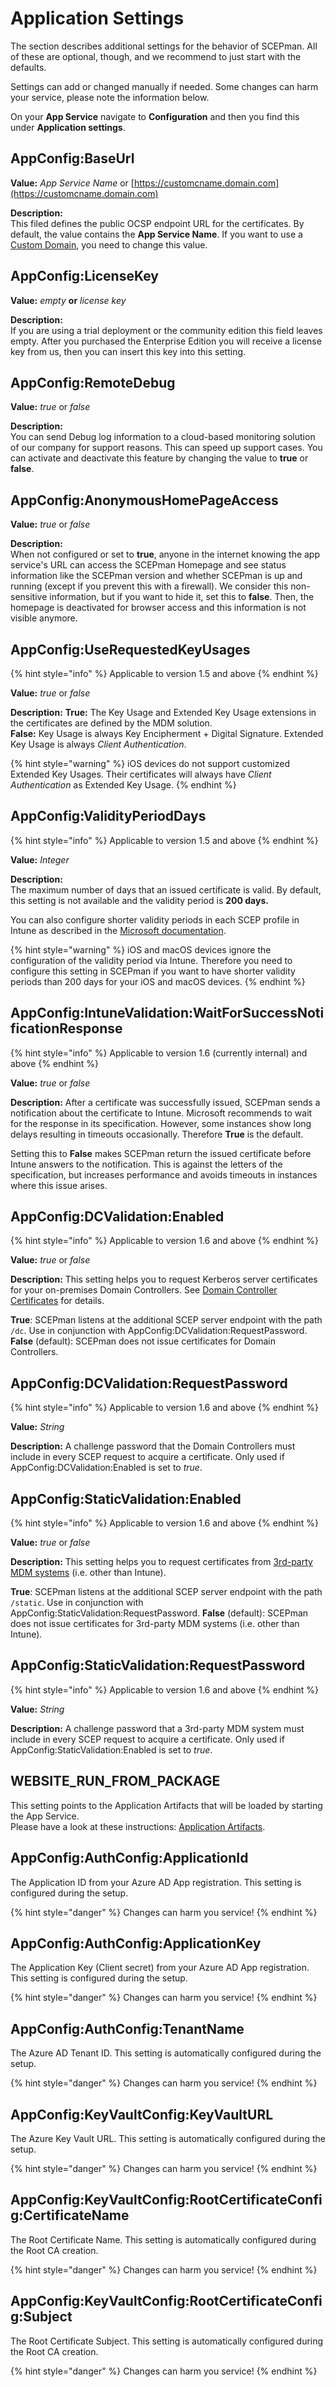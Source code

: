 # Application Settings

The section describes additional settings for the behavior of SCEPman. All of these are optional, though, and we recommend to just start with the defaults.

Settings can add or changed manually if needed. Some changes can harm your service, please note the information below.

On your **App Service** navigate to **Configuration** and then you find this under **Application settings**.

## AppConfig:BaseUrl

**Value:** _App Service Name_ or [https://customcname.domain.com](https://customcname.domain.com)

**Description:**  
This filed defines the public OCSP endpoint URL for the certificates. By default, the value contains the **App Service Name**. If you want to use a [Custom Domain](../custom-domain.md), you need to change this value.

## AppConfig:LicenseKey

**Value:** _empty_ **or** _license key_

**Description:**  
If you are using a trial deployment or the community edition this field leaves empty. After you purchased the Enterprise Edition you will receive a license key from us, then you can insert this key into this setting.

## AppConfig:RemoteDebug

**Value:** _true_ or _false_

**Description:**  
You can send Debug log information to a cloud-based monitoring solution of our company for support reasons. This can speed up support cases. You can activate and deactivate this feature by changing the value to **true** or **false**.

## AppConfig:AnonymousHomePageAccess

**Value:** _true_ or _false_

**Description:**  
When not configured or set to **true**, anyone in the internet knowing the app service's URL can access the SCEPman Homepage and see status information like the SCEPman version and whether SCEPman is up and running \(except if you prevent this with a firewall\). We consider this non-sensitive information, but if you want to hide it, set this to **false**. Then, the homepage is deactivated for browser access and this information is not visible anymore.

## AppConfig:UseRequestedKeyUsages

{% hint style="info" %}
Applicable to version 1.5 and above
{% endhint %}

**Value:** _true_ or _false_

**Description:** **True:** The Key Usage and Extended Key Usage extensions in the certificates are defined by the MDM solution.  
**False:** Key Usage is always Key Encipherment + Digital Signature. Extended Key Usage is always _Client Authentication_.

{% hint style="warning" %}
iOS devices do not support customized Extended Key Usages. Their certificates will always have _Client Authentication_ as Extended Key Usage.
{% endhint %}

## AppConfig:ValidityPeriodDays

{% hint style="info" %}
Applicable to version 1.5 and above
{% endhint %}

**Value:** _Integer_

**Description:**  
The maximum number of days that an issued certificate is valid. By default, this setting is not available and the validity period is **200 days.**

You can also configure shorter validity periods in each SCEP profile in Intune as described in the [Microsoft documentation](https://docs.microsoft.com/en-us/mem/intune/protect/certificates-scep-configure#modify-the-validity-period-of-the-certificate-template).

{% hint style="warning" %}
iOS and macOS devices ignore the configuration of the validity period via Intune. Therefore you need to configure this setting in SCEPman if you want to have shorter validity periods than 200 days for your iOS and macOS devices.
{% endhint %}

## AppConfig:IntuneValidation:WaitForSuccessNotificationResponse

{% hint style="info" %}
Applicable to version 1.6 \(currently internal\) and above
{% endhint %}

**Value:** _true_ or _false_

**Description:** After a certificate was successfully issued, SCEPman sends a notification about the certificate to Intune. Microsoft recommends to wait for the response in its specification. However, some instances show long delays resulting in timeouts occasionally. Therefore **True** is the default.

Setting this to **False** makes SCEPman return the issued certificate before Intune answers to the notification. This is against the letters of the specification, but increases performance and avoids timeouts in instances where this issue arises.

## AppConfig:DCValidation:Enabled

{% hint style="info" %}
Applicable to version 1.6 and above
{% endhint %}

**Value:** _true_ or _false_

**Description:** This setting helps you to request Kerberos server certificates for your on-premises Domain Controllers. See [Domain Controller Certificates](../../certificate-deployment/other-1/domain-controller-certificates.md) for details.

**True**: SCEPman listens at the additional SCEP server endpoint with the path `/dc`. Use in conjunction with AppConfig:DCValidation:RequestPassword. **False** \(default\): SCEPman does not issue certificates for Domain Controllers.

## AppConfig:DCValidation:RequestPassword

{% hint style="info" %}
Applicable to version 1.6 and above
{% endhint %}

**Value:** _String_

**Description:** A challenge password that the Domain Controllers must include in every SCEP request to acquire a certificate. Only used if AppConfig:DCValidation:Enabled is set to _true_.

## AppConfig:StaticValidation:Enabled

{% hint style="info" %}
Applicable to version 1.6 and above
{% endhint %}

**Value:** _true_ or _false_

**Description:** This setting helps you to request certificates from [3rd-party MDM systems](../../certificate-deployment/other-1/static-certificates.md) \(i.e. other than Intune\).

**True**: SCEPman listens at the additional SCEP server endpoint with the path `/static`. Use in conjunction with AppConfig:StaticValidation:RequestPassword. **False** \(default\): SCEPman does not issue certificates for 3rd-party MDM systems \(i.e. other than Intune\).

## AppConfig:StaticValidation:RequestPassword

{% hint style="info" %}
Applicable to version 1.6 and above
{% endhint %}

**Value:** _String_

**Description:** A challenge password that a 3rd-party MDM system must include in every SCEP request to acquire a certificate. Only used if AppConfig:StaticValidation:Enabled is set to _true_.

## WEBSITE\_RUN\_FROM\_PACKAGE

This setting points to the Application Artifacts that will be loaded by starting the App Service.  
Please have a look at these instructions: [Application Artifacts](application-artifacts.md#change-artifacts).

## AppConfig:AuthConfig:ApplicationId

The Application ID from your Azure AD App registration. This setting is configured during the setup.

{% hint style="danger" %}
Changes can harm you service!
{% endhint %}

## AppConfig:AuthConfig:ApplicationKey

The Application Key \(Client secret\) from your Azure AD App registration. This setting is configured during the setup.

{% hint style="danger" %}
Changes can harm you service!
{% endhint %}

## AppConfig:AuthConfig:TenantName

The Azure AD Tenant ID. This setting is automatically configured during the setup.

{% hint style="danger" %}
Changes can harm you service!
{% endhint %}

## AppConfig:KeyVaultConfig:KeyVaultURL

The Azure Key Vault URL. This setting is automatically configured during the setup.

{% hint style="danger" %}
Changes can harm you service!
{% endhint %}

## AppConfig:KeyVaultConfig:RootCertificateConfig:CertificateName

The Root Certificate Name. This setting is automatically configured during the Root CA creation.

{% hint style="danger" %}
Changes can harm you service!
{% endhint %}

## AppConfig:KeyVaultConfig:RootCertificateConfig:Subject

The Root Certificate Subject. This setting is automatically configured during the Root CA creation.

{% hint style="danger" %}
Changes can harm you service!
{% endhint %}

